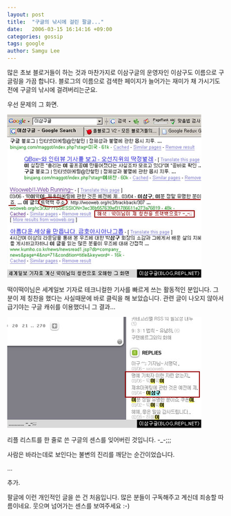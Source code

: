 ```yaml
---
layout: post
title:  "구글의 낚시에 걸린 팔글..."
date:   2006-03-15 16:14:16 +09:00
categories: gossip
tags: google
author: Samgu Lee
---
```

많은 초보 블로거들이 하는 것과 마찬가지로 이삼구글의 운영자인 이삼구도 이름으로 구글링을 가끔 합니다. 블로그의 이름으로 검색한 페이지가 늘어가는 재미가 채 가시기도 전에 구글의 낚시에 걸려버리는군요.

우선 문제의 그 화면.

![구글 낚시에 걸린 그 화면](/assets/fish_one.jpg)

떡이떡이님은 세계일보 기자로 테크니컬한 기사를 빠르게 쓰는 활동적인 분입니다. 그 분이 제 칭찬을 했다는 사실때문에 바로 클릭을 해 보았습니다. 관련 글이 나오지 않아서 급기야는 구글 캐쉬를 이용했더니 그 결과...

![낚시에 걸린 문제의 그 화면](/assets/fish_result.jpg)

리플 리스트를 한 줄로 쓴 구글의 센스를 잊어버린 것입니다. -_-;;;

사람은 바라는데로 보인다는 불변의 진리를 깨닫는 순간이었습니다.

...

추가.

팔글에 이런 개인적인 글을 쓴 건 처음입니다. 많은 분들이 구독해주고 계신데 죄송할 따름이네요. 웃으며 넘어가는 센스를 보여주세요 :-)
